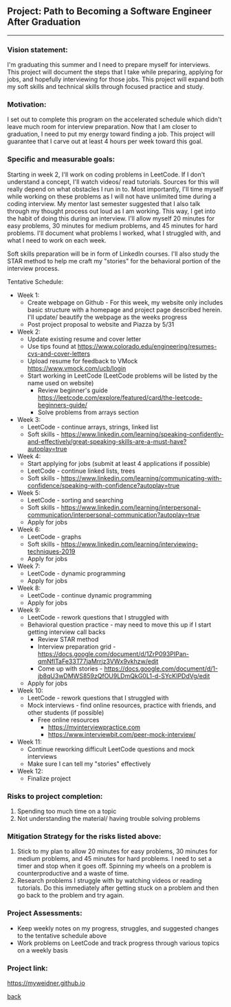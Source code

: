 <!---
layout: page
title: "Project"
permalink: /project
--->

## Project: Path to Becoming a Software Engineer After Graduation

---

### Vision statement: 
I'm graduating this summer and I need to prepare myself for interviews. This project will document the steps that I take while preparing, applying for jobs, and hopefully interviewing for those jobs. This project will expand both my soft skills and technical skills through focused practice and study.

### Motivation:
I set out to complete this program on the accelerated schedule which didn't leave much room for interview preparation. Now that I am closer to graduation, I need to put my energy toward finding a job. This project will guarantee that I carve out at least 4 hours per week toward this goal.

### Specific and measurable goals:
Starting in week 2, I'll work on coding problems in LeetCode. If I don't understand a concept, I'll watch videos/ read tutorials. Sources for this will really depend on what obstacles I run in to.  Most importantly, I'll time myself while working on these problems as I will not have unlimited time during a coding interview. My mentor last semester suggested that I also talk through my thought process out loud as I am working. This way, I get into the habit of doing this during an interview. I'll allow myself 20 minutes for easy problems, 30 minutes for medium problems, and 45 minutes for hard problems. I'll document what problems I worked, what I struggled with, and what I need to work on each week.

Soft skills preparation will be in form of LinkedIn courses. I'll also study the STAR method to help me craft my "stories" for the behavioral portion of the interview process.

Tentative Schedule:
* Week 1: 
  * Create webpage on Github - For this week, my website only includes basic structure with a homepage and project page described herein. I'll update/ beautify the webpage as the weeks progress
  * Post project proposal to website and Piazza by 5/31
* Week 2:
  *  Update existing resume and cover letter
  *  Use tips found at https://www.colorado.edu/engineering/resumes-cvs-and-cover-letters
  *  Upload resume for feedback to VMock https://www.vmock.com/ucb/login
  *  Start working in LeetCode (LeetCode problems will be listed by the name used on website)
      *   Review beginner's guide https://leetcode.com/explore/featured/card/the-leetcode-beginners-guide/
      *   Solve problems from arrays section
* Week 3:
  * LeetCode - continue arrays, strings, linked list
  * Soft skills - https://www.linkedin.com/learning/speaking-confidently-and-effectively/great-speaking-skills-are-a-must-have?autoplay=true
* Week 4:
  * Start applying for jobs (submit at least 4 applications if possible)
  * LeetCode - continue linked lists, trees
  * Soft skills - https://www.linkedin.com/learning/communicating-with-confidence/speaking-with-confidence?autoplay=true
* Week 5:
  * LeetCode - sorting and searching
  * Soft skills - https://www.linkedin.com/learning/interpersonal-communication/interpersonal-communication?autoplay=true
  * Apply for jobs
* Week 6:
  * LeetCode - graphs
  * Soft skills - https://www.linkedin.com/learning/interviewing-techniques-2019
  * Apply for jobs
* Week 7:
  * LeetCode - dynamic programming
  * Apply for jobs
* Week 8:
  * LeetCode - continue dynamic programming
  * Apply for jobs
* Week 9:
  * LeetCode - rework questions that I struggled with 
  * Behavioral question practice - may need to move this up if I start getting interview call backs
    * Review STAR method
    * Interview preparation grid - https://docs.google.com/document/d/1ZrP093PIPan-qmNflTaFe33T77jaMrrjz3VWx9vkhzw/edit
    * Come up with stories - https://docs.google.com/document/d/1-jb8qU3wDMWS859zQfOU9LDmQkG0L1-d-SYcKIPDdVg/edit
  * Apply for jobs
* Week 10:
  * LeetCode - rework questions that I struggled with   
  * Mock interviews - find online resources, practice with friends, and other students (if possible)
    * Free online resources 
      * https://myinterviewpractice.com
      * https://www.interviewbit.com/peer-mock-interview/ 
* Week 11:
  * Continue reworking difficult LeetCode questions and mock interviews
  * Make sure I can tell my "stories" effectively
* Week 12:
  * Finalize project

### Risks to project completion:
1. Spending too much time on a topic
2. Not understanding the material/ having trouble solving problems

### Mitigation Strategy for the risks listed above:
1. Stick to my plan to allow 20 minutes for easy problems, 30 minutes for medium problems, and 45 minutes for hard problems. I need to set a timer and stop when it goes off. Spinning my wheels on a problem is counterproductive and a waste of time.
2. Research problems I struggle with by watching videos or reading tutorials. Do this immediately after getting stuck on a problem and then go back to the problem and try again.

### Project Assessments:
* Keep weekly notes on my progress, struggles, and suggested changes to the tentative schedule above
* Work problems on LeetCode and track progress through various topics on a weekly basis

### Project link:
https://myweidner.github.io

[back](./)
